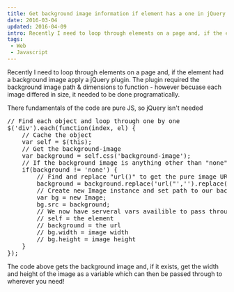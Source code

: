 ```yaml
---
title: Get background image information if element has a one in jQuery
date: 2016-03-04
updated: 2016-04-09
intro: Recently I need to loop through elements on a page and, if the element had a background image apply a jQuery plugin. The plugin required the background image path & dimensions ...
tags:
 - Web
 - Javascript
---
```


<p>Recently I need to loop through elements on a page and, if the element had a background image apply a jQuery plugin. The plugin required the background image path & dimensions to function - however becuase each image differed in size, it needed to be done programatically.</p>
<p>There fundamentals of the code are pure JS, so jQuery isn't needed</p>
<pre class="language-javascript">// Find each object and loop through one by one
$('div').each(function(index, el) {
    // Cache the object
    var self = $(this);
    // Get the background-image
    var background = self.css('background-image');
    // If the background image is anything other than "none"
    if(background != 'none') {
        // Find and replace "url()" to get the pure image URL
        background = background.replace('url("','').replace('")','');
        // Create new Image instance and set path to our background
        var bg = new Image;
        bg.src = background;
        // We now have serveral vars availible to pass through to the plugin
        // self = the element
        // background = the url
        // bg.width = image width
        // bg.height = image height
    }
});</pre>

<p>The code above gets the background image and, if it exists, get the width and height of the image as a variable which can then be passed through to wherever you need!</p>